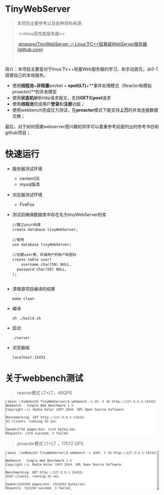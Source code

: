 # TinyWebServer

>本项目主要参考以及各种资料来源:
>
>​	<<linux高性能服务器>>
>
>​	[qinguoyi/TinyWebServer: :fire: Linux下C++轻量级WebServer服务器 (github.com)](https://github.com/qinguoyi/TinyWebServer)
>
>​	

简介：本项目主要是对于linux下c++轻量Web服务器的学习，和手动首先，从0-1搭建自己的本地服务。

- 使用**线程池**+**非阻塞**socket + **epoll(LT)**+**事件处理模式（Reactor和模拟proactor)**的并发模型
- 使用**状态机**解析http请求报文，支持**GET**和**post**请求
- 使用**线程池**完成用户**登录**和**注册**功能；
- 使用webbench完成压力测试，在**proactor**模式下能支持**上万**的并发连接数据交换；

最后，对于如何搭建webserver感兴趣的同学可以着重参考前面列出的参考书目和github项目；



# 快速运行

- 服务器测试环境

  - centenOS
  - mysql版本

- 浏览器测试环境

  - FireFox

- 测试前确保数据库中存在名为tinyWebServer的库

  ```mysql
  //建立yourdb库
  create database tinyWebServer;
  
  //使用
  use database tinyWebServer;
  
  //创建user表，存储用户的账户和密码
  create table user(
      username char(50) NULL,
  	password char(50) NULL,
  );
  
  
  ```

- 清理源项目编译的结果

  ```shell
  make clean
  ```

- 编译

  ```shell
  sh ./build.sh
  ```

- 启动

  ```shell
  ./server
  ```

- 浏览器端

  ```shell
  localhost:15433
  ```

  

# 关于webbench测试

> reactor模式  LT+LT，46QPS



<img src=".\reactor_result.png">



>  proactor模式 LT+LT ，17072 QPS



<img src=".\proactor_result.png">